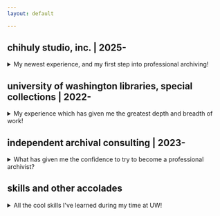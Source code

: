 ```yaml
---
layout: default

---
```


## chihuly studio, inc. | 2025-
<details>
<summary>My newest experience, and my first step into professional archiving!</summary>
<p>
{{ "
organizing the personal papers of Dale Chihuly, preeminent glass artist and pioneer of the studio glass movement!

at the studio, I work with corporate records and personal papers, as well as audio-visual materials. the work I do, and content I create, is privileged information, but here are some photos of my [workspace](assets/images/archive_upstairs.png), [office](assets/images/workspace.png), and the [archive itself](assets/images/archive_interior.png)!
" | markdownify }}
</p>
<p></p>
</details>


## university of washington libraries, special collections | 2022-
<details>
<summary>My experience which has given me the greatest depth and breadth of work!</summary>
<p>
{{ "
in the visual material division, I have processed, rehoused, and worked with thousands of photographs across more than thirty collections. I am particularly proud of my work processing and arranging the personal photographs and materials of the 'Boys in the Boat' coxswain, Robert Moch.

you can check out the finding aid for the Moch collection [here](https://archiveswest.orbiscascade.org/ark:80444/xv791503?q=moch).

I've also processed some other notable collections at the UW, including the [C.W. Felch photograph collection](https://archiveswest.orbiscascade.org/ark:80444/xv325025), the [Webster & Stevens photograph collection](https://archiveswest.orbiscascade.org/ark:80444/xv505991), and the [Western Canada photograph collection](https://archiveswest.orbiscascade.org/ark:80444/xv92150).

in the architecture drawings division, I am rehousing the architecture drawings collection of Carl Gould Sr., the first licensed architect in Washington state. I have taken disparate drawings and rearranged them into one cohesive map case set, using highly-technical skills for moving delicate, century-old work.
" | markdownify }}
</p>
<p></p>
</details>


## independent archival consulting | 2023-
<details>
<summary>What has given me the confidence to try to become a professional archivist?</summary>
<p>
{{ "
my Seattle-area clients have run the gamut!

for a small local arts archive, I have leveraged my skills in policy creation to create dynamic processing manuals and strategic planning. my work also focused on alignment with grant funder guidelines and professional development trainings for staff at the archive.

my individual clients have included rare book collectors and subject-area collection specialists. for these clients, I've produced finding aids for a varied collection of rare books, ephemera, and manuscripts, culminating in donation to the Rare Books Division of the University of Washington Libraries. 

I've also assessed and assited in the valuation of a collection of rare 20th century American literature. I've conducted informal research and market analysis of materials, prepared descriptive materials for the collection's auction site, and communicated timely, accurate evaluation to stakeholders.
" | markdownify }}
</p>
<p></p>
</details>


## skills and other accolades
<details>
<summary>All the cool skills I've learned during my time at UW!</summary>
<p>
{{ "
throughout my time at the university, I've set out to improve a number of my archival soft skills, including my object handling procedure and preventative conservation practices. Working with patrons has improved my library front-of-house best practices and standards, including policy creation and administrative procedures, including (de-) accessioning, acquisition, and conservation. I've updated and improved my processing procedures for nitrate, acetate, and polyester film and accompanying print media, as well as encoding procedures in DACS, EAD, ASpace, and their implementation in XMetal. I've also learned how to make some [pretty nifty phase wrappers](assets/images/phase_wrapper.png)!

I have also iterated on my skill related grant writing and funding, as well as the handling of materials and grants. I also improved my interdisciplinary and critical research strategies by gaining experience with community co-created methodologies!
" | markdownify }}
</p>
<p></p>
</details>


